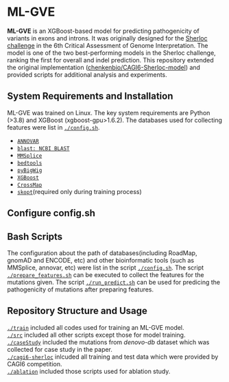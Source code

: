 # ML-GVE

**ML-GVE** is an XGBoost-based model for predicting pathogenicity of variants in exons and introns. It was originally designed for the [Sherloc challenge](https://genomeinterpretation.org/cagi6-invitae.html) in the 6th Critical Assessment of Genome Interpretation. The model is one of the two best-performing models in the Sherloc challenge, ranking the first for overall and indel prediction. This repository extended the original implementation ([chenkenbio/CAGI6-Sherloc-model](https://github.com/chenkenbio/CAGI6-Sherloc-model)) and provided scripts for additional analysis and experiments.

## System Requirements and Installation
ML-GVE was trained on Linux. The key system requirements are Python (>3.8) and XGBoost (xgboost-gpu>1.6.2). The databases used for collecting features were list in [`./config.sh`](https://github.com/biomed-AI/ML-GVE/blob/master/config.sh).
 - [`ANNOVAR`](https://annovar.openbioinformatics.org/en/latest/)
 - [`blast: NCBI BLAST`](https://blast.ncbi.nlm.nih.gov/Blast.cgi)
 - [`MMSplice`](https://github.com/gagneurlab/MMSplice_MTSplice)
 - [`bedtools`](https://bedtools.readthedocs.io/en/latest/)
 - [`pyBigWig`](https://github.com/deeptools/pyBigWig)
 - [`XGBoost`](https://xgboost.readthedocs.io/en/stable/)
 - [`CrossMap`](https://crossmap.sourceforge.net/#installation)
 - [`skopt`](https://scikit-optimize.github.io/)(required only during training process)

## Configure config.sh

## Bash Scripts
The configuration about the path of databases(including RoadMap, gnomAD and ENCODE, etc) and other bioinformatic tools (such as MMSplice, annovar, etc) were list in the script [`./config.sh`](https://github.com/biomed-AI/ML-GVE/blob/master/config.sh).
The script [`./prepare_features.sh`](https://github.com/biomed-AI/ML-GVE/blob/master/prepare_features.sh) can be executed to collect the features for the mutations given.
The script [`./run_predict.sh`](https://github.com/biomed-AI/ML-GVE/blob/master/run_predict.sh) can be used for predicing the pathogenicity of mutations after preparing features.

## Repository Structure and Usage
[`./train`](https://github.com/biomed-AI/ML-GVE/blob/master/train/) included all codes used for training an ML-GVE model.\
[`./src`](https://github.com/biomed-AI/ML-GVE/blob/master/src/) included all other scripts except those for model training.\
[`./caseStudy`](https://github.com/biomed-AI/ML-GVE/blob/master/caseStudy/) included the mutations from *denovo-db* dataset which was collected for case study in the paper.\
[`./cagi6-sherloc`](https://github.com/biomed-AI/ML-GVE/blob/master/cagi6-sherloc/) inlcuded all training and test data which were provided by CAGI6 competition.\
[`./ablation`](https://github.com/biomed-AI/ML-GVE/blob/master/ablation/) included those scripts used for ablation study.
